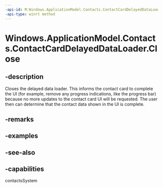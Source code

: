 ```yaml
---
-api-id: M:Windows.ApplicationModel.Contacts.ContactCardDelayedDataLoader.Close
-api-type: winrt method
---
```


<!-- Method syntax
public void Close()
-->

# Windows.ApplicationModel.Contacts.ContactCardDelayedDataLoader.Close

## -description
Closes the delayed data loader. This informs the contact card to complete the UI (for example, remove any progress indications, like the progress bar) because no more updates to the contact card UI will be requested. The user then can determine that the contact data shown in the UI is complete.

## -remarks

## -examples

## -see-also

## -capabilities
contactsSystem

